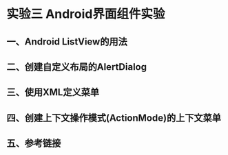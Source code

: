 # 实验三 Android界面组件实验
## 一、Android ListView的用法
## 二、创建自定义布局的AlertDialog
## 三、使用XML定义菜单
## 四、创建上下文操作模式(ActionMode)的上下文菜单
## 五、参考链接
